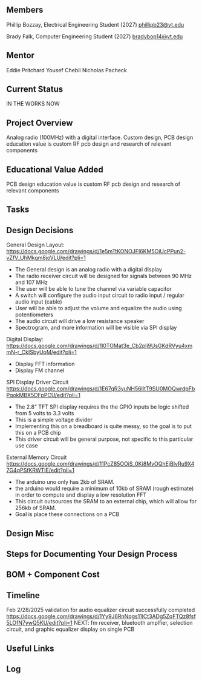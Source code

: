 ## Members
Phillip Bozzay, Electrical Engineering Student (2027)
phillipb23@vt.edu

Brady Falk, Computer Engineering Student (2027)
bradybop14@vt.edu

## Mentor
Eddie Pritchard 
Yousef Chebil
Nicholas Pacheck

## Current Status
IN THE WORKS NOW 

## Project Overview

Analog radio (100MHz) with a digital interface.
Custom design, PCB design education value is custom RF pcb design and research of relevant components

## Educational Value Added

PCB design education value is custom RF pcb design and research of relevant components

## Tasks


## Design Decisions
General Design Layout: https://docs.google.com/drawings/d/1e5mTtKONOJFI6KM5OiUcPPun2-vZfV_UhMkgm8joVLU/edit?pli=1
- The General design is an analog radio with a digital display
- The radio receiver circuit will be designed for signals between 90 MHz and 107 MHz
- The user will be able to tune the channel via variable capacitor
- A switch will configure the audio input circuit to radio input / regular audio input (cable)
- User will be able to adjust the volume and equalize the audio using potentiometers
- The audio circuit will drive a low resistance speaker 
- Spectrogram, and more information  will be visible via SPI display
  
Digital Display: https://docs.google.com/drawings/d/1l0TOMat3e_Cb2plj9UsGKdRVyu4xmmN-r_CkISbyUpM/edit?pli=1
- Display FFT information
- Display FM channel


SPI Display Driver Circuit
https://docs.google.com/drawings/d/1E67qR3yuNH56lItT9SU0MOQwrdpFbPqokMBX5DFpPCU/edit?pli=1
- The 2.8" TFT SPI display requires the the GPIO inputs be logic shifted from 5 volts to 3.3 volts
- This is a simple voltage divider
- Implementing this on a breadboard is quite messy, so the goal is to put this on a PCB chip
- This driver circuit will be general purpose, not specific to this particular use case 

External Memory Circuit
https://docs.google.com/drawings/d/11PcZ85OOiS_0Ki8MvOQhEjBIvRu9X47G4qPSfKRWTIE/edit?pli=1
- The arduino uno only has 2kb of SRAM. 
- the arduino would require a minimum of 10kb of SRAM (rough estimate) in order to compute and display a low resolution FFT
- This circuit outsources the SRAM to an external chip, which will allow for 256kb of SRAM.
- Goal is place these connections on a PCB 


## Design Misc

## Steps for Documenting Your Design Process

<!-- Your Text Here. You may work with your mentor on this later when they are assigned -->

## BOM + Component Cost

<!-- Your Text Here. You may work with your mentor on this later when they are assigned -->

## Timeline
Feb 2/28/2025 validation for audio equalizer circuit successfully completed https://docs.google.com/drawings/d/1Yy9J6RnNpgs11lCt3ADg5ZqFTQz8fsf5LOfN7ywQ5KU/edit?pli=1
NEXT: fm receiver, bluetooth amplfier, selection circuit, and graphic equalizer display on single PCB

<!-- Your Text Here. You may work with your mentor on this later when they are assigned -->

## Useful Links

<!-- Your Text Here. You may work with your mentor on this later when they are assigned -->

## Log

<!-- Your Text Here. You may work with your mentor on this later when they are assigned -->
